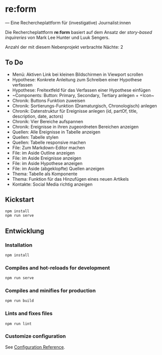 # re:form

— Eine Rechercheplattform für (investigative) Journalist:innen

Die Rechercheplattform **re:form** basiert auf dem Ansatz der _story-based inquireries_ von Mark Lee Hunter und Luuk Sengers.

Anzahl der mit diesem Nebenprojekt verbrachte Nächte: 2

## To Do

- Menü: Aktiven Link bei kleinen Bildschirmen in Viewport scrollen
- Hypothese: Konkrete Anleitung zum Schreiben einer Hypothese verfassen
- Hypothese: Freitextfeld für das Verfassen einer Hypothese einfügen
- ~Components: Button: Primary, Secondary, Tertiary anlegen + +Icon~
- Chronik: Buttons Funktion zuweisen
- Chronik: Sortierungs-Funktion (Dramaturgisch, Chronologisch) anlegen
- Chronik: Datenstruktur für Ereignisse anlegen (id, partOf, title, description, date, actors)
- Chronik: Vier Bereiche aufspannen
- Chronik: Ereignisse in ihren zugeordneten Bereichen anzeigen
- Quellen: Alle Ereignisse in Tabelle anzeigen
- Quellen: Tabelle stylen
- Quellen: Tabelle responsive machen
- File: Zum Markdown-Editor machen
- File: im Aside Outline anzeigen
- File: im Aside Ereignisse anzeigen
- File: im Aside Hypothese anzeigen
- File: im Aside (abgeklopfte) Quellen anzeigen
- Thema: Tabelle als Komponente
- Thema: Funktion für das Hinzufügen eines neuen Artikels
- Kontakte: Social Media richtig anzeigen


## Kickstart

```bash
npm install
npm run serve
```

## Entwicklung

### Installation

```bash
npm install
```

### Compiles and hot-reloads for development

```bash
npm run serve
```

### Compiles and minifies for production

```bash
npm run build
```

### Lints and fixes files

```bash
npm run lint
```

### Customize configuration

See [Configuration Reference](https://cli.vuejs.org/config/).
